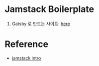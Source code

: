 # Jamstack Boilerplate

1. Gatsby 로 만드는 사이트: [here](notes/1-gatsby.md)



# Reference
- [jamstack intro](https://github.com/jlengstorf/jamstack-intro)